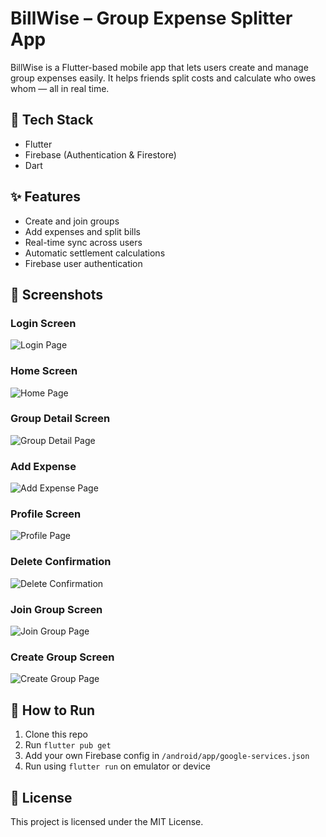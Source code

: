 # BillWise – Group Expense Splitter App

BillWise is a Flutter-based mobile app that lets users create and manage group expenses easily. It helps friends split costs and calculate who owes whom — all in real time.

## 🔧 Tech Stack
- Flutter
- Firebase (Authentication & Firestore)
- Dart

## ✨ Features
- Create and join groups
- Add expenses and split bills
- Real-time sync across users
- Automatic settlement calculations
- Firebase user authentication

## 📸 Screenshots

### Login Screen  
![Login Page](screenshots/login_page.jpg)

### Home Screen  
![Home Page](screenshots/home_page.jpg)

### Group Detail Screen  
![Group Detail Page](screenshots/group_detail_page.jpg)

### Add Expense  
![Add Expense Page](screenshots/add_expense_page.jpg)

### Profile Screen  
![Profile Page](screenshots/profiel_page.jpg)

### Delete Confirmation  
![Delete Confirmation](screenshots/delete.jpg)

### Join Group Screen  
![Join Group Page](screenshots/join_group_page.jpg)

### Create Group Screen  
![Create Group Page](screenshots/create_group_page.jpg)


## 🚀 How to Run
1. Clone this repo
2. Run `flutter pub get`
3. Add your own Firebase config in `/android/app/google-services.json`
4. Run using `flutter run` on emulator or device

## 📎 License
This project is licensed under the MIT License.
